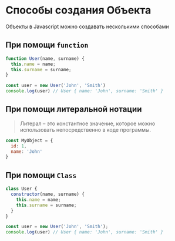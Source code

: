 # Способы создания Объекта
Объекты в Javascript можно создавать несколькими способами

## При помощи `function`
```js
function User(name, surname) {
  this.name = name;
  this.surname = surname; 
}

const user = new User('John', 'Smith')
console.log(user) // User { name: 'John', surname: 'Smith' }
```

## При помощи литеральной нотации
> Литерал – это константное значение, которое можно использовать непосредственно в коде программы.
```js
const MyObject = {
  id: 1,
  name: 'John'
}
```

## При помощи `Class`
```js
class User {
  constructor(name, surname) {
    this.name = name;
    this.surname = surname;
  }
}

const user = new User('John', 'Smith');
console.log(user) // User { name: 'John', surname: 'Smith' }
```
